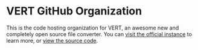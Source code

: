 # VERT GitHub Organization
This is the code hosting organization for VERT, an awesome new and completely open source file converter. You can [visit the official instance](https://vert.sh) to learn more, or [view the source code](https://github.com/VERT-sh/VERT).
